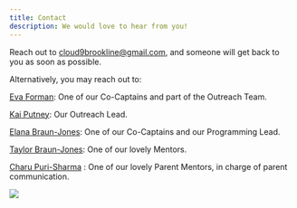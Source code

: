 ```yaml
---
title: Contact
description: We would love to hear from you!
---
```

<div class="parted">
<div>

Reach out to [cloud9brookline@gmail.com](mailto:cloud9brookline@gmail.com), and someone will get back to you as soon as possible.

Alternatively, you may reach out to:


[Eva Forman](mailto:eva4man1@gmail.com): One of our Co-Captains and part of the Outreach Team.

[Kai Putney](mailto:klputney2008@gmail.com): Our Outreach Lead.

[E](elana@braun-jones.org)[lana Braun-Jones](elana@braun-jones.org): One of our Co-Captains and our Programming Lead.

[Taylor Braun-Jones](taylor@braun-jones.org): One of our lovely Mentors.

[Charu Puri-Sharma](charu.ps@gmail.com) : One of our lovely Parent Mentors, in charge of parent communication.
[](mailto:klputney2008@gmail.com)

</div>

![](media/cloud9-logo-1-.svg)

</div>
